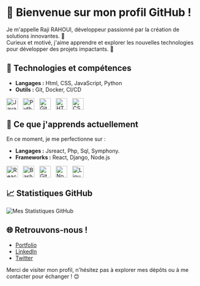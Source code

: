 # 👋 Bienvenue sur mon profil GitHub !

Je m'appelle Raji RAHOUI, développeur passionné par la création de solutions innovantes. 🚀  
Curieux et motivé, j'aime apprendre et explorer les nouvelles technologies pour développer des projets impactants. 🌟  

## 🔧 Technologies et compétences
- **Langages :** Html, CSS, JavaScript, Python
- **Outils :** Git, Docker, CI/CD

<img align="left" alt="JavaScript" width="30px" style="padding-right:10px;" src="https://cdn.jsdelivr.net/gh/devicons/devicon/icons/javascript/javascript-plain.svg" />
<img align="left" alt="Python" width="30px" style="padding-right:10px;" src="https://cdn.jsdelivr.net/gh/devicons/devicon/icons/python/python-plain.svg" />
<img align="left" alt="Git" width="30px" style="padding-right:10px;" src="https://cdn.jsdelivr.net/gh/devicons/devicon/icons/git/git-original.svg" />
<img align="left" alt="HTML" width="30px" style="padding-right:10px;" src="https://cdn.jsdelivr.net/gh/devicons/devicon/icons/html5/html5-plain.svg" />
<img align="left" alt="CSS" width="30px" style="padding-right:10px;" src="https://cdn.jsdelivr.net/gh/devicons/devicon/icons/css3/css3-plain.svg" />
<br />

#

## 🌱 Ce que j'apprends actuellement

En ce moment, je me perfectionne sur :
- **Langages :** Jsreact, Php, Sql, Symphony.
- **Frameworks :** React, Django, Node.js

<img align="left" alt="React" width="30px" style="padding-right:10px;" src="https://cdn.jsdelivr.net/gh/devicons/devicon/icons/react/react-original.svg" />
<img align="left" alt="Bash" width="30px" style="padding-right:10px;" src="https://cdn.jsdelivr.net/gh/devicons/devicon/icons/bash/bash-original.svg" />
<img align="left" alt="GitHub" width="30px" style="padding-right:10px;" src="https://cdn.jsdelivr.net/gh/devicons/devicon/icons/github/github-original.svg" />
<img align="left" alt="NodeJS" width="30px" style="padding-right:10px;" src="https://cdn.jsdelivr.net/gh/devicons/devicon/icons/nodejs/nodejs-original.svg" />
<img align="left" alt="Linux" width="30px" style="padding-right:10px;" src="https://cdn.jsdelivr.net/gh/devicons/devicon/icons/linux/linux-original.svg" />
<br />

#

## 📈 Statistiques GitHub

![Mes Statistiques GitHub](https://github-readme-stats.vercel.app/api?username=Rajirahoui&show_icons=true&theme=radical)

## 🌐 Retrouvons-nous !
- [Portfolio](https://votre-portfolio.com)
- [LinkedIn](https://linkedin.com/in/votreprofil)
- [Twitter](https://twitter.com/votreprofil)

Merci de visiter mon profil, n'hésitez pas à explorer mes dépôts ou à me contacter pour échanger ! 😊
